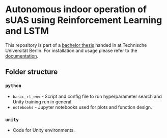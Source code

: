 # Autonomous indoor operation of sUAS using Reinforcement Learning and LSTM
This repository is part of a [bachelor thesis](Abschlussarbeit_382737.pdf) handed in at Technische Universität Berlin. 
For installation and usage please refer to the [documentation](docs/Readme.md).

## Folder structure
### `python`
* `basic_rl_env` - Script and config file to run hyperparameter search and Unity training run in general.
* `notebooks` - Jupyter notebooks used for plots and function design.

### `unity`
* Code for Unity environments.
